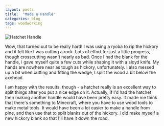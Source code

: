 ```yaml
---
layout: posts
title:  "Made a Handle"
categories: blog
tags: woodworking
---
```


![Hatchet Handle](/assets/images/IMG_0899.png)

Wow, that turned out to be really hard! I was using a ryoba to rip the hickory and it felt like I was cutting a rock. Lots of effort for just a little progress, though crosscutting wasn't nearly as bad. Once I had the blank for the handle, I gave myself quite a few cuts while shaping it with a sloyd knife. My hands are nowhere near as tough as hickory, unfortunately. I also messed up a bit when cutting and fitting the wedge, I split the wood a bit below the axehead. 

I am happy with the results, though - a hatchet really is an excellent way to split things after you put a nice edge on it. Actually, if I'd had the hatchet then making another handle would have been pretty easy. It made me think that there's something to Minecraft, where you have to use wood tools to make metal tools. It would have been a lot easier to make a handle from pine, and then use that to split blanks out of the hickory. I did make myself a new hickory blank so that I'll have it down the road.